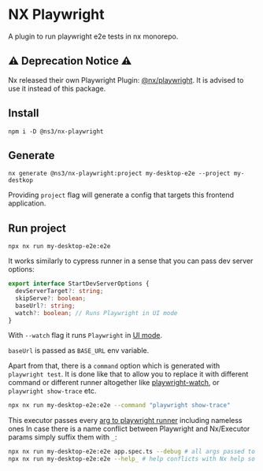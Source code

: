 # NX Playwright

A plugin to run playwright e2e tests in nx monorepo.

## ⚠️ Deprecation Notice ⚠️

Nx released their own Playwright Plugin: [@nx/playwright](https://nx.dev/packages/playwright).
It is advised to use it instead of this package.

## Install

```
npm i -D @ns3/nx-playwright
```

## Generate

```
nx generate @ns3/nx-playwright:project my-desktop-e2e --project my-destkop
```

Providing `project` flag will generate a config that targets this frontend application.

## Run project

```
npx nx run my-desktop-e2e:e2e
```

It works similarly to cypress runner in a sense that you can pass dev server options:

```ts
export interface StartDevServerOptions {
  devServerTarget?: string;
  skipServe?: boolean;
  baseUrl?: string;
  watch?: boolean; // Runs Playwright in UI mode
}
```

With `--watch` flag it runs `Playwright` in [UI mode](https://github.com/microsoft/playwright/releases/tag/v1.32.0).

`baseUrl` is passed as `BASE_URL` env variable.

Apart from that, there is a `command` option which is generated with `playwright test`.
It is done like that to allow you to replace it with different command or different runner altogether like [playwright-watch](https://www.npmjs.com/package/@deploysentinel/playwright-watch), or `playwright show-trace` etc.

```bash
npx nx run my-desktop-e2e:e2e --command "playwright show-trace"
```

This executor passes every [arg to playwright runner](https://playwright.dev/docs/test-cli#reference) including nameless ones
In case there is a name conflict between Playwright and Nx/Executor params simply suffix them with `_`:

```bash
npx nx run my-desktop-e2e:e2e app.spec.ts --debug # all args passed to Playwright
npx nx run my-desktop-e2e:e2e --help_ # help conflicts with Nx help so we pass it as help_
```
